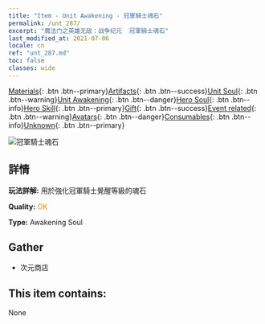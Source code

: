 ```yaml
---
title: "Item - Unit Awakening - 冠軍騎士魂石"
permalink: /unt_287/
excerpt: "魔法门之英雄无敌：战争纪元  冠軍騎士魂石"
last_modified_at: 2021-07-06
locale: cn
ref: "unt_287.md"
toc: false
classes: wide
---
```

 [Materials](/ItemsCN/){: .btn .btn--primary}[Artifacts](/ItemsCN/Artifacts/){: .btn .btn--success}[Unit Soul](/ItemsCN/UnitSoul/){: .btn .btn--warning}[Unit Awakening](/ItemsCN/UnitAwakening/){: .btn .btn--danger}[Hero Soul](/ItemsCN/HeroSoul/){: .btn .btn--info}[Hero Skill](/ItemsCN/HeroSkill/){: .btn .btn--primary}[Gift](/ItemsCN/Gift/){: .btn .btn--success}[Event related](/ItemsCN/Events/){: .btn .btn--warning}[Avatars](/ItemsCN/Avatars/){: .btn .btn--danger}[Consumables](/ItemsCN/Consumables/){: .btn .btn--info}[Unknown](/ItemsCN/Unknown/){: .btn .btn--primary}

 ![冠軍騎士魂石](/images/u/tia_qishi.jpg)

## 詳情
 **玩法詳解:** 用於強化冠軍騎士覺醒等級的魂石

 **Quality:** <span style="color: #FF8C00">OK</span>

 **Type:** Awakening Soul

## Gather

*    次元商店 

## This item contains:

  None

